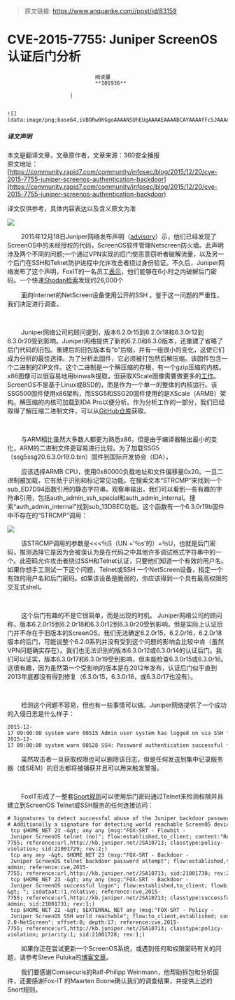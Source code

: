 > 原文链接: https://www.anquanke.com//post/id/83159 


# CVE-2015-7755: Juniper ScreenOS认证后门分析


                                阅读量   
                                **101936**
                            
                        |
                        
                                                                                                                                    ![](data:image/png;base64,iVBORw0KGgoAAAANSUhEUgAAAAEAAAABCAYAAAAfFcSJAAAAAXNSR0IArs4c6QAAAARnQU1BAACxjwv8YQUAAAAJcEhZcwAADsQAAA7EAZUrDhsAAAANSURBVBhXYzh8+PB/AAffA0nNPuCLAAAAAElFTkSuQmCC)
                                                                                            



##### 译文声明

本文是翻译文章，文章原作者，文章来源：360安全播报
                                <br>原文地址：[https://community.rapid7.com/community/infosec/blog/2015/12/20/cve-2015-7755-juniper-screenos-authentication-backdoor](https://community.rapid7.com/community/infosec/blog/2015/12/20/cve-2015-7755-juniper-screenos-authentication-backdoor)

译文仅供参考，具体内容表达以及含义原文为准

[![](https://p5.ssl.qhimg.com/t01773f582957c4db03.jpg)](https://p5.ssl.qhimg.com/t01773f582957c4db03.jpg)

        2015年12月18日Juniper网络发布声明（[advisory](https://kb.juniper.net/InfoCenter/index?page=content&amp;id=JSA10713&amp;cat=SIRT_1&amp;actp=LIST)）示，他们已经发现了ScreenOS中的未经授权的代码，ScreenOS软件管理Netscreen防火墙。此声明涉及两个不同的问题;一个通过VPN实现的后门使恶意窃听者破解流量，以及另一个后门在SSH和Telnet防护进程中允许攻击者绕过身份验证。不久后，Juniper网络发布了这个声明，FoxIT的一名员工[表示](https://twitter.com/cryptoron/status/677900647560253442)，他们能够在6小时之内破解后门密码。一个快速[Shodan检索](https://www.shodan.io/search?query=netscreen+product%3A%22NetScreen+sshd%22)发现约26,000个

        面向Internet的NetScreen设备使用公开的SSH 。鉴于这一问题的严重性，我们决定进行调查。

 

        Juniper网络公司的顾问提到，版本6.2.0r15到6.2.0r18和6.3.0r12到6.3.0r20受到影响。Juniper网络提供了新的6.2.0和6.3.0版本，还重建了省略了后门代码的旧包。重建后的旧包版本有“b”后缀，并有一组很小的变化，这使它们成为分析的最佳选择。为了分析此固件，它必须被打包然后解压缩。该固件包含一个二进制的ZIP文件。这个二进制是一个解压缩的存根，有一个gzip压缩的内核。x86图像可以很容易地用binwalk提取，但获取XScale图像需要做更多的[工作](https://gist.github.com/hdm/5b82d160ea72a711110d)。ScreenOS不是基于Linux或BSD的，而是作为一个单一的整体的内核运行。该SSG500固件使用x86架构，而SSG5和SSG20固件使用的是XScale（ARMB）架构。解压缩的内核可加载到IDA Pro以便分析。作为分析工作的一部分，我们已经取得了解压缩二进制文件，可以从[GitHub仓库](https://github.com/hdm/juniper-cve-2015-7755/tree/master/firmware)获取。

 

        与ARM相比虽然大多数人都更为熟悉x86，但是由于编译器输出最小的变化，ARM的二进制文件更容易进行比较。为了加载SSG5（ssg5ssg20.6.3.0r19.0.bin）固件到国际开发协会（IDA），

        应该选择ARMB CPU，使用0x80000负载地址和文件偏移量0x20。一旦二进制被加载，它有助于识别和标记常见功能。在搜索文本“STRCMP”来找到一个sub_ED7D94函数引用的静态字符串。观察串输出，我们可以看到一些有趣的字符串引用，包括auth_admin_ssh_special和auth_admin_internal。搜索“auth_admin_internal”找到sub_13DBEC功能。这个函数有一个6.3.0r19b固件中不存在的“STRCMP”调用：

[![](https://p4.ssl.qhimg.com/t01c3b7766f9618225c.png)](https://p4.ssl.qhimg.com/t01c3b7766f9618225c.png)

        该STRCMP调用的参数是&lt;&lt;&lt;％S（UN ='％s'的）=％U，也就是后门密码，推测选择它是因为会被误认为是在代码之中其他许多调试格式字符串中的一个。此密码允许攻击者绕过SSH和Telnet认证，只要他们知道一个有效的用户名。如果你想手工测试一下这个问题，Telnet或SSH 一个NetScreen设备，指定一个有效的用户名和后门密码。如果该设备是脆弱的，你应该得到一个具有最高权限的交互式shell。

 

        这个后门有趣的不是它很简单，而是出现的时机。 Juniper网络公司的顾问称，版本6.2.0r15到6.2.0r18和6.3.0r12到6.3.0r20受到影响，但是实际上认证后门并不存在于旧版本的ScreenOS。我们无法确定6.2.0r15，6.2.0r16，6.2.0r18版本的后门，可能说整个6.2.0系列并没有受到这个问题的影响会比较中肯（虽然VPN问题确实存在）。我们也无法识别的版本6.3.0r12或6.3.0r14的认证后门。我们可以证实，版本6.3.0r17和6.3.0r19受到影响，但未能检查6.3.0r15或6.3.0r16。这很有趣，因为虽然第一个受影响的版本是在2012年发布，认证后门似乎直到2013年底都没有得到修复（6.3.0r15，6.3.0r16，或6.3.0r17也没有）。

 

        检测这个问题不容易，但也有一些事情可以做。Juniper网络提供了一个成功的入侵日志是什么样子：



```
2015-12-17 09:00:00 system warn 00515 Admin user system has logged on via SSH from …..
2015-12-17 09:00:00 system warn 00528 SSH: Password authentication successful for admin user ‘username2’ at host …
```



        虽然攻击者一旦获取权限也可以删除该日志，但是任何发送到集中记录服务器（或SIEM）的日志都将被捕获并且可以用来触发警报。

 

        FoxIT形成了一整套[Snort规则](https://gist.github.com/fox-srt/ca94b350f2a91bd8ed3f)可以使用后门密码通过Telnet来检测权限并且建立到ScreenOS Telnet或SSH服务的任何连接访问：



```
# Signatures to detect successful abuse of the Juniper backdoor password over telnet.
# Additionally a signature for detecting world reachable ScreenOS devices over SSH. 
 tcp $HOME_NET 23 -&gt; any any (msg:"FOX-SRT - Flowbit - Juniper ScreenOS telnet (no)"; flow:established,to_client; content:"Remote Management Console|0d0a|"; offset:0; depth:27; flowbits:set,fox.juniper.screenos; flowbits:no; reference:cve,2015-7755; reference:url,http://kb.juniper.net/JSA10713; classtype:policy-violation; sid:21001729; rev:2;)
 tcp any any -&gt; $HOME_NET 23 (msg:"FOX-SRT - Backdoor - Juniper ScreenOS telnet backdoor password attempt"; flow:established,to_server; flowbits:isset,fox.juniper.screenos; flowbits:set,fox.juniper.screenos.password; content:"|3c3c3c20257328756e3d2725732729203d202575|"; offset:0; fast_pattern; classtype:attempted-admin; reference:cve,2015-7755; reference:url,http://kb.juniper.net/JSA10713; sid:21001730; rev:2;)
 tcp $HOME_NET 23 -&gt; any any (msg:"FOX-SRT - Backdoor - Juniper ScreenOS successful logon"; flow:established,to_client; flowbits:isset,fox.juniper.screenos.password; content:"-&gt; "; isdataat:!1,relative; reference:cve,2015-7755; reference:url,http://kb.juniper.net/JSA10713; classtype:successful-admin; sid:21001731; rev:1;)
 tcp $HOME_NET 22 -&gt; $EXTERNAL_NET any (msg:"FOX-SRT - Policy - Juniper ScreenOS SSH world reachable"; flow:to_client,established; content:"SSH-2.0-NetScreen"; offset:0; depth:17; reference:cve,2015-7755; reference:url,http://kb.juniper.net/JSA10713; classtype:policy-violation; priority:1; sid:21001728; rev:1;)
```



        如果你正在尝试更新一个ScreenOS系统，或遇到任何和权限密码有关的问题，请参考Steve Puluka的[博客文章](http://puluka.com/home/techtalknetworking/screenoscriticalsecurityissue2015.html)。

        我们要感谢Comsecuris的Ralf-Philipp Weinmann，他帮助拆包和分析固件，还要感谢Fox-IT 的Maarten Boone确认我们的调查结果，并提供上述的Snort规则。

